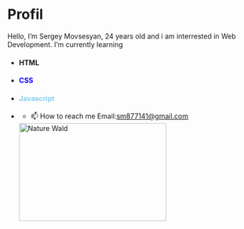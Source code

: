 # Profil

 Hello, I’m Sergey Movsesyan, 24 years old and i am interrested in Web Development.
 I’m currently learning 
 - <h4 id="t1">HTML</h3>
 - <h4 id="t2">CSS</h3>
 - <h4 id="t3">Javascript</h3>
 - <style>
 #t1{
 Color:orange;
 }
 #t2{
 Color:blue;
 }
 #t3{
 Color:skyblue;
 }
 </style>
 
- 📫 How to reach me Email:sm877141@gmail.com 
<img src="https://img.freepik.com/free-vector/laptop-with-program-code-isometric-icon-software-development-programming-applications-dark-neon_39422-971.jpg" width=300px; height=200px; alt="Nature Wald"> 

<!---
SergeyMOV/SergeyMOV is a ✨ special ✨ repository because its `README.md` (this file) appears on your GitHub profile.
You can click the Preview link to take a look at your changes.
--->
